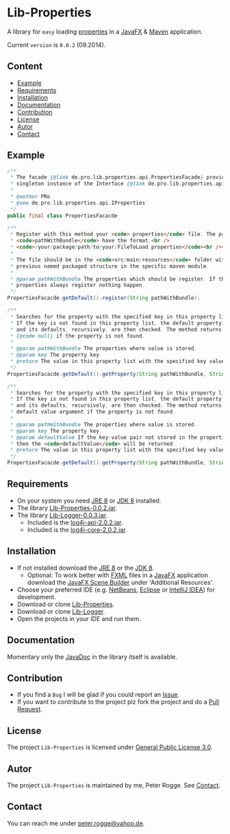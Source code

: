 Lib-Properties
==============

A library for `easy` loading [properties] in a [JavaFX] &amp; [Maven] application.


Current `version` is `0.0.2` (09.2014).



Content
-------

* [Example](#Example)
* [Requirements](#Requirements)
* [Installation](#Installation)
* [Documentation](#Documentation)
* [Contribution](#Contribution)
* [License](#License)
* [Autor](#Autor)
* [Contact](#Contact)



Example<a name="Example" />
-------

```java
/**
 * The facade {@link de.pro.lib.properties.api.PropertiesFacade} provides a 
 * singleton instance of the Interface {@link de.pro.lib.properties.api.IProperties}.
 *
 * @author PRo
 * @see de.pro.lib.properties.api.IProperties
 */
public final class PropertiesFacacde
```

```java
/**
 * Register with this method your <code>.properties</code> file. The parameter 
 * <code>pathWithBundle</code> have the format:<br />
 * <code>/your/package/path/to/your/FileToLoad.properties</code><br /><br />
 * 
 * The file should be in the <code>src/main/resources</code> folder with the 
 * previous named packaged structure in the specific maven module.
 * 
 * @param pathWithBundle The properties which should be register. If the 
 * properties always register nothing happen.
 */
PropertiesFacacde.getDefault().register(String pathWithBundle);
```

```java
/**
 * Searches for the property with the specified key in this property list.
 * If the key is not found in this property list, the default property list,
 * and its defaults, recursively, are then checked. The method returns
 * {@code null} if the property is not found.
 * 
 * @param pathWithBundle The properties where value is stored.
 * @param key The property key.
 * @return The value in this property list with the specified key value.
 */
PropertiesFacacde.getDefault().getProperty(String pathWithBundle, String key);
```

```java
/**
 * Searches for the property with the specified key in this property list.
 * If the key is not found in this property list, the default property list,
 * and its defaults, recursively, are then checked. The method returns the
 * default value argument if the property is not found.
 * 
 * @param pathWithBundle The properties where value is stored.
 * @param key The property key.
 * @param defaultValue If the key-value pair not stored in the properties
 * then the <code>defaultValue</code> will be returned.
 * @return The value in this property list with the specified key value.
 */
PropertiesFacacde.getDefault().getProperty(String pathWithBundle, String key, String defaultValue);
```


Requirements<a name="Requirements" />
------------

* On your system you need [JRE 8] or [JDK 8] installed.
* The library [Lib-Properties-0.0.2.jar](#Installation).
* The library [Lib-Logger-0.0.3.jar](#Installation).
  * Included is the [log4j-api-2.0.2.jar].
  * Included is the [log4j-core-2.0.2.jar].



Installation<a name="Installation" />
------------

* If not installed download the [JRE 8] or the [JDK 8].
  * Optional: To work better with [FXML] files in a [JavaFX] application download the [JavaFX Scene Builder] under 'Additional Resources'.
* Choose your preferred IDE (e.g. [NetBeans], [Eclipse] or [IntelliJ IDEA]) for development.
* Download or clone [Lib-Properties].
* Download or clone [Lib-Logger].
* Open the projects in your IDE and run them.



Documentation<a name="Documentation" />
-------------

Momentary only the [JavaDoc] in the library itself is available.



Contribution<a name="Contribution" />
------------

* If you find a `Bug` I will be glad if you could report an [Issue].
* If you want to contribute to the project plz fork the project and do a [Pull Request].



License<a name="License" />
-------

The project `Lib-Properties` is licensed under [General Public License 3.0].



Autor<a name="Autor" />
-----

The project `Lib-Properties` is maintained by me, Peter Rogge. See [Contact](#Contact).



Contact<a name="Contact" />
-------

You can reach me under <peter.rogge@yahoo.de>.


[//]: # (Links)
[Eclipse]:https://www.eclipse.org/
[FXML]:http://docs.oracle.com/javafx/2/fxml_get_started/jfxpub-fxml_get_started.htm
[General Public License 3.0]:http://www.gnu.org/licenses/gpl-3.0.en.html
[IntelliJ IDEA]:http://www.jetbrains.com/idea/
[Issue]:https://github.com/Naoghuman/lib-preferences/issues
[JavaDoc]:http://www.oracle.com/technetwork/java/javase/documentation/index-jsp-135444.html
[JavaFX]:http://docs.oracle.com/javase/8/javase-clienttechnologies.htm
[JavaFX Scene Builder]:http://www.oracle.com/technetwork/java/javase/downloads/index.html
[JDK 8]:http://www.oracle.com/technetwork/java/javase/downloads/jdk8-downloads-2133151.html
[JRE 8]:http://www.oracle.com/technetwork/java/javase/downloads/jre8-downloads-2133155.html
[Lib-Properties]:https://github.com/Naoghuman/lib-properties
[Lib-Logger]:https://github.com/Naoghuman/lib-logger
[log4j-api-2.0.2.jar]:https://logging.apache.org/log4j/2.0/log4j-web/dependencies.html
[log4j-core-2.0.2.jar]:https://logging.apache.org/log4j/2.0/log4j-web/dependencies.html
[Maven]:http://maven.apache.org/
[NetBeans]:https://netbeans.org/
[Pull Request]:https://help.github.com/articles/using-pull-requests
[properties]:http://en.wikipedia.org/wiki/.properties


